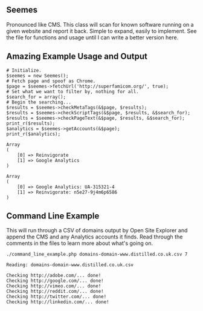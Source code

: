 ## Seemes ##

Pronounced like CMS. This class will scan for known software running on a given website and report it back. Simple to expand, easily to implement. See the file for functions and usage until I can write a better version here.

## Amazing Example Usage and Output ##

    # Initialize.
    $seemes = new Seemes();
    # Fetch page and spoof as Chrome.
    $page = $seemes->fetchUrl('http://superfamicom.org/', true);
    # Set what we want to filter by, nothing for all.
    $search_for = array();
    # Begin the searching...
    $results = $seemes->checkMetaTags(&$page, $results);
    $results = $seemes->checkScriptTags(&$page, $results, &$search_for);
    $results = $seemes->checkPageText(&$page, $results, &$search_for);
    print_r($results);
    $analytics = $seemes->getAccounts(&$page);
    print_r($analytics);

    Array
    (
        [0] => Reinvigorate
        [1] => Google Analytics
    )

    Array
    (
        [0] => Google Analytics: UA-315321-4
        [1] => Reinvigorate: n5e27-9j4m6p6586
    )

## Command Line Example ##

This will run through a CSV of domains output by Open Site Explorer and append the CMS and any Analytics accounts it finds. Read through the comments in the files to learn more about what's going on.

    ./command_line_example.php domains-domain-www.distilled.co.uk.csv 7

    Reading: domains-domain-www.distilled.co.uk.csv
    
    Checking http://adobe.com/... done!
    Checking http://google.com/... done!
    Checking http://vimeo.com/... done!
    Checking http://reddit.com/... done!
    Checking http://twitter.com/... done!
    Checking http://linkedin.com/... done!
